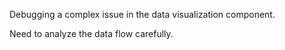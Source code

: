 Debugging a complex issue in the data visualization component.

Need to analyze the data flow carefully.